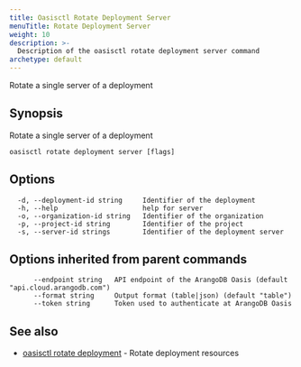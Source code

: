 ```yaml
---
title: Oasisctl Rotate Deployment Server
menuTitle: Rotate Deployment Server
weight: 10
description: >-
  Description of the oasisctl rotate deployment server command
archetype: default
---
```

Rotate a single server of a deployment

## Synopsis

Rotate a single server of a deployment

```
oasisctl rotate deployment server [flags]
```

## Options

```
  -d, --deployment-id string     Identifier of the deployment
  -h, --help                     help for server
  -o, --organization-id string   Identifier of the organization
  -p, --project-id string        Identifier of the project
  -s, --server-id strings        Identifier of the deployment server
```

## Options inherited from parent commands

```
      --endpoint string   API endpoint of the ArangoDB Oasis (default "api.cloud.arangodb.com")
      --format string     Output format (table|json) (default "table")
      --token string      Token used to authenticate at ArangoDB Oasis
```

## See also

* [oasisctl rotate deployment](rotate-deployment.md)	 - Rotate deployment resources

